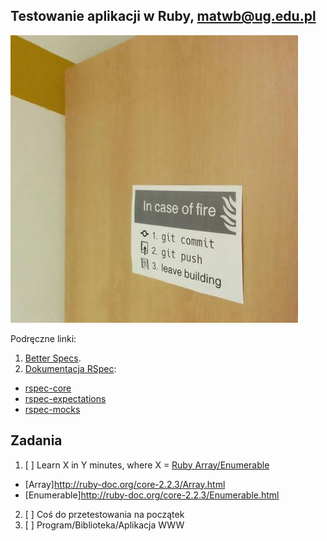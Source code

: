 ## Testowanie aplikacji w Ruby, matwb@ug.edu.pl

![GIT](images/github_in_case_of_fire.jpg)

Podręczne linki:

1. [Better Specs](http://betterspecs.org/).
1. [Dokumentacja RSpec](http://rspec.info/):
  - [rspec-core](https://github.com/rspec/rspec-core)
  - [rspec-expectations](https://github.com/rspec/rspec-expectations)
  - [rspec-mocks](https://github.com/rspec/rspec-mocks)


## Zadania

1. [ ] Learn X in Y minutes, where X = [Ruby Array/Enumerable](/)
  - [Array]http://ruby-doc.org/core-2.2.3/Array.html
  - [Enumerable]http://ruby-doc.org/core-2.2.3/Enumerable.html
2. [ ] Coś do przetestowania na początek
3. [ ] Program/Biblioteka/Aplikacja WWW

